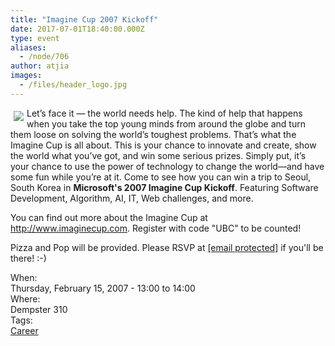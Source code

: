 ```yaml
---
title: "Imagine Cup 2007 Kickoff"
date: 2017-07-01T18:40:00.000Z
type: event
aliases:
  - /node/706
author: atjia
images:
  - /files/header_logo.jpg
---
```


<div class="field field-name-body field-type-text-with-summary field-label-hidden"><div class="field-items"><div class="field-item even"><p><img src="/files/header_logo.jpg" align="left" vspace="5" hspace="5">Let&#x2019;s face it &#x2014; the world needs help. The kind of help that happens when you take the top young minds from around the globe and turn them loose on solving the world&#x2019;s toughest problems. That&#x2019;s what the Imagine Cup is all about. This is your chance to innovate and create, show the world what you&#x2019;ve got, and win some serious prizes. Simply put, it&#x2019;s your chance to use the power of technology to change the world&#x2014;and have some fun while you&#x2019;re at it.  Come to see how you can win a trip to Seoul, South Korea in <strong>Microsoft&apos;s 2007 Imagine Cup Kickoff</strong>. Featuring Software Development, Algorithm, AI, IT, Web challenges, and more.</p>
<p>You can find out more about the Imagine Cup at <a href="http://www.imaginecup.com">http://www.imaginecup.com</a>.  Register with code &quot;UBC&quot; to be counted!</p>
<p>Pizza and Pop will be provided.  Please RSVP at <a href="/cdn-cgi/l/email-protection#b7daded4c5d8c4d8d1c3f7c3dfd2d4c2d5d299d4d6"><span class="__cf_email__" data-cfemail="2e43474d5c415d41485a6e5a464b4d5b4c4b004d4f">[email&#xA0;protected]</span></a> if you&apos;ll be there! :-)</p>
</div></div></div><div class="field field-name-field-dates field-type-datetime field-label-above"><div class="field-label">When:&#xA0;</div><div class="field-items"><div class="field-item even"><span class="date-display-single">Thursday, February 15, 2007 - <span class="date-display-range"><span class="date-display-start">13:00</span> to <span class="date-display-end">14:00</span></span></span></div></div></div><div class="field field-name-field-location field-type-text field-label-above"><div class="field-label">Where:&#xA0;</div><div class="field-items"><div class="field-item even">Dempster 310</div></div></div>    <footer>
    <div class="field field-name-field-tags field-type-taxonomy-term-reference field-label-above"><div class="field-label">Tags:&#xA0;</div><div class="field-items"><div class="field-item even"><a href="/career">Career</a></div></div></div>      </footer>